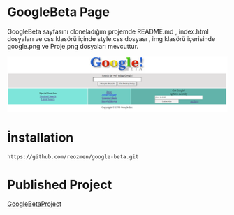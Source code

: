 # GoogleBeta Page 

GoogleBeta sayfasını cloneladığım projemde README.md , index.html dosyaları ve css klasörü içinde style.css dosyası , img klasörü içerisinde google.png ve Proje.png dosyaları mevcuttur.


![Proje](./img/Proje.PNG)

# İnstallation

```
https://github.com/reozmen/google-beta.git
```

# Published Project

[GoogleBetaProject](https://reozmen.github.io/google-beta/)